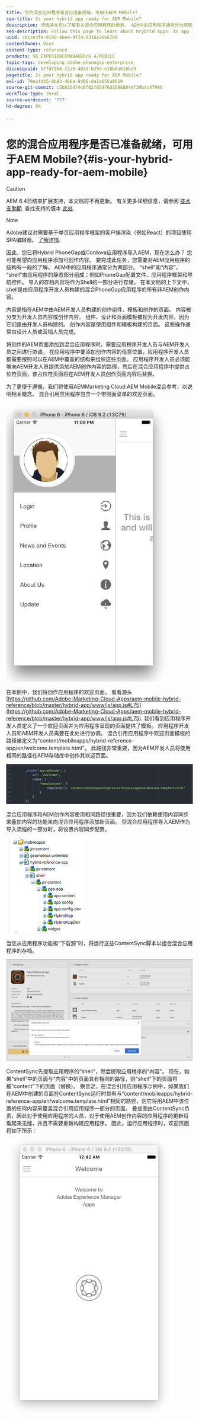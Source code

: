 ```yaml
---
title: 您的混合应用程序是否已准备就绪，可用于AEM Mobile?
seo-title: Is your hybrid app ready for AEM Mobile?
description: 请阅读本页以了解有关混合应用程序的信息。 AEM中的应用程序通常分为两部分。 “shell”和“内容”以及本页对这些主题提供了更多分析。
seo-description: Follow this page to learn about hrybrid apps. An app in AEM is commonly divided into two parts. The 'shell' and 'content' and this page provides more insight on these topics.
uuid: cbcce3fa-9100-46ea-9f24-931b42666709
contentOwner: User
content-type: reference
products: SG_EXPERIENCEMANAGER/6.4/MOBILE
topic-tags: developing-adobe-phonegap-enterprise
discoiquuid: b7fd7954-f2a5-402d-b259-e18b5a618be9
pagetitle: Is your hybrid app ready for AEM Mobile?
exl-id: 79eafdb5-8b83-466a-8d06-da1a655a0619
source-git-commit: c5b816d74c6f02f85476d16868844f39b4c47996
workflow-type: tm+mt
source-wordcount: '777'
ht-degree: 0%

---
```


# 您的混合应用程序是否已准备就绪，可用于AEM Mobile?{#is-your-hybrid-app-ready-for-aem-mobile}

>[!CAUTION]
>
>AEM 6.4已结束扩展支持，本文档将不再更新。 有关更多详细信息，请参阅 [技术支助期](https://helpx.adobe.com/cn/support/programs/eol-matrix.html). 查找支持的版本 [此处](https://experienceleague.adobe.com/docs/).

>[!NOTE]
>
>Adobe建议对需要基于单页应用程序框架的客户端渲染（例如React）的项目使用SPA编辑器。 [了解详情](/help/sites-developing/spa-overview.md).

因此，您已将Hybrid PhoneGap或Cordova应用程序导入AEM，现在怎么办？ 您可能希望向应用程序添加可创作内容。 要完成此任务，您需要对AEM应用程序的结构有一般的了解。 AEM中的应用程序通常分为两部分。 “shell”和“内容”。 “shell”由应用程序的静态部分组成；例如PhoneGap配置文件、应用程序框架和导航控件。 导入的存档内容将作为Shell的一部分进行存储。 在本文档的上下文中，shell是由应用程序开发人员构建的混合PhoneGap应用程序的所有非AEM创作内容。

内容是指在AEM中由AEM开发人员构建的创作组件、模板和创作的页面。 内容被分类为开发人员内容或创作内容。 组件、设计和页面模板被视为开发内容，因为它们是由开发人员构建的。 创作内容是使用组件和模板构建的页面。 这些操作通常由设计人员或营销人员完成。

将创作的AEM页面添加到混合应用程序时，需要应用程序开发人员与AEM开发人员之间进行协调。 在应用程序中要添加创作内容的任意位置，应用程序开发人员都需要按照可以在AEM中覆盖的结构来组织这些页面。 应用程序开发人员必须能够向AEM开发人员提供添加AEM创作内容的路径，然后在混合应用程序中提供占位符页面，该占位符页面将在AEM开发人员创作页面内容后替换。

为了更便于遵循，我们将使用AEMMarketing Cloud:AEM Mobile混合参考，以说明相关概念。 混合引用应用程序包含一个带侧面菜单的欢迎页面。

![chlimage_1-76](assets/chlimage_1-76.png)

在本例中，我们将创作应用程序的欢迎页面。 看看源头 [https://github.com/Adobe-Marketing-Cloud-Apps/aem-mobile-hybrid-reference/blob/master/hybrid-app/www/js/app.js#L75](https://github.com/Adobe-Marketing-Cloud-Apps/aem-mobile-hybrid-reference/blob/master/hybrid-app/www/js/app.js#L75). 我们看到应用程序开发人员定义了一个欢迎页面并为应用程序呈现的页面提供了模板。 应用程序开发人员和AEM开发人员需要在此处进行协调。 混合引用应用程序中欢迎页面模板的路径被定义为“content/mobileapps/hybrid-reference-app/en/welcome.template.html”。 此路径非常重要，因为AEM开发人员将使用相同的路径在AEM存储库中创作其欢迎页面。

![chlimage_1-77](assets/chlimage_1-77.png)

混合应用程序和AEM创作内容使用相同路径很重要，因为我们依赖使用内容同步来叠加内容的功能来向混合应用程序添加新页面。 将混合应用程序导入AEM作为导入流程的一部分时，将设置内容同步配置。

![chlimage_1-78](assets/chlimage_1-78.png)

当您从应用程序功能板“下载源”时，将运行这些ContentSync脚本以组合混合应用程序的存档。

![chlimage_1-79](assets/chlimage_1-79.png)

ContentSync先提取应用程序的“shell”，然后提取应用程序的“内容”。 现在，如果“shell”中的页面与“内容”中的页面具有相同的路径，则“shell”下的页面将被“content”下的页面（替换）。 换言之，在混合引用应用程序示例中，如果我们在AEM中创建的页面在ContentSync运行时具有与“content/mobileapps/hybrid-reference-app/en/welcome.template.html”相同的路径，则它将用AEM中该位置的任何内容来覆盖混合引用应用程序一部分的页面。 叠加图由ContentSync负责，因此对于使用应用程序的人员，对于使用AEM创作内容的应用程序的更新将看起来无缝，并且不需要重新构建应用程序。 因此，运行应用程序时，欢迎页面将如下所示：

![chlimage_1-80](assets/chlimage_1-80.png)
